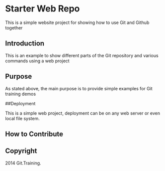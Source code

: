
# Starter Web Repo

This is a simple website project for showing how to use Git and Github together

## Introduction

This is an example to show different parts of the Git repository and various commands using a web project

## Purpose

As stated above, the main purpose is to provide simple examples for Git training demos

##Deployment

This is a simple web project, deployment can be on any web server or even local file system.

## How to Contribute

## Copyright

2014 Git.Training.